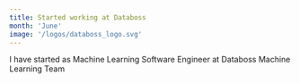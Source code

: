 ```yaml
---
title: Started working at Databoss
month: 'June'
image: '/logos/databoss_logo.svg'
---
```

I have started as Machine Learning Software Engineer at Databoss Machine Learning Team